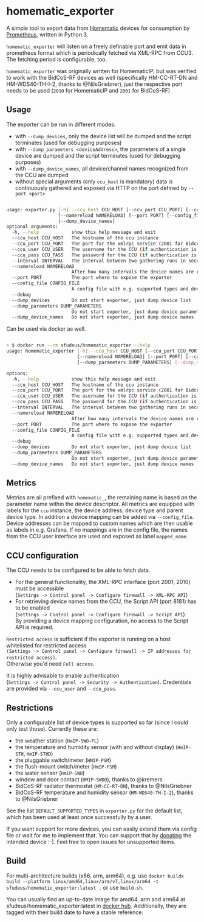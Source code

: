 # homematic_exporter

A simple tool to export data from [Homematic](https://www.homematic.com/) devices for consumption by [Prometheus](https://prometheus.io/), written in Python 3.

`homematic_exporter` will listen on a freely definable port and emit data in prometheus format which is periodically fetched via XML-RPC from CCU3. The fetching period is configurable, too.

`homematic_exporter` was originally written for HomematicIP, but was verified to work with the BidCoS-RF devices as well (specifically HM-CC-RT-DN and HM-WDS40-TH-I-2, thanks to @NilsGriebner), just the respective port needs to be used (`2010` for HomematicIP and `2001` for BidCoS-RF)

## Usage

The exporter can be run in different modes:

* with `--dump_devices`, only the device list will be dumped and the script terminates (used for debugging purposes)
* with `--dump_parameters <deviceAddress>`, the parameters of a single device are dumped and the script terminates (used for debugging purposes)
* with `--dump_device_names`, all device/channel names recognized from the CCU are dumped
* without special arguments (only `ccu_host` is mandatory) data is continuously gathered and exposed via HTTP on the port defined by `--port <port>`

```bash

usage: exporter.py [-h] --ccu_host CCU_HOST [--ccu_port CCU_PORT] [--ccu_user CCU_USER] [--ccu_pass CCU_PASS] [--interval INTERVAL]
                   [--namereload NAMERELOAD] [--port PORT] [--config_file CONFIG_FILE] [--debug] [--dump_devices] [--dump_parameters DUMP_PARAMETERS]
                   [--dump_device_names]
optional arguments:
  -h, --help            show this help message and exit
  --ccu_host CCU_HOST   The hostname of the ccu instance
  --ccu_port CCU_PORT   The port for the xmlrpc service (2001 for BidcosRF, 2010 for HmIP)
  --ccu_user CCU_USER   The username for the CCU (if authentication is enabled)
  --ccu_pass CCU_PASS   The password for the CCU (if authentication is enabled)
  --interval INTERVAL   The interval between two gathering runs in seconds
  --namereload NAMERELOAD
                        After how many intervals the device names are reloaded
  --port PORT           The port where to expose the exporter
  --config_file CONFIG_FILE
                        A config file with e.g. supported types and device name mappings
  --debug
  --dump_devices        Do not start exporter, just dump device list
  --dump_parameters DUMP_PARAMETERS
                        Do not start exporter, just dump device parameters of given device
  --dump_device_names   Do not start exporter, just dump device names
```

Can be used via docker as well.

```bash

> $ docker run --rm sfudeus/homematic_exporter --help
usage: homematic_exporter [-h] --ccu_host CCU_HOST [--ccu_port CCU_PORT] [--ccu_user CCU_USER] [--ccu_pass CCU_PASS] [--interval INTERVAL]
                          [--namereload NAMERELOAD] [--port PORT] [--config_file CONFIG_FILE] [--debug] [--dump_devices]
                          [--dump_parameters DUMP_PARAMETERS] [--dump_device_names]

options:
  -h, --help            show this help message and exit
  --ccu_host CCU_HOST   The hostname of the ccu instance
  --ccu_port CCU_PORT   The port for the xmlrpc service (2001 for BidcosRF, 2010 for HmIP)
  --ccu_user CCU_USER   The username for the CCU (if authentication is enabled)
  --ccu_pass CCU_PASS   The password for the CCU (if authentication is enabled)
  --interval INTERVAL   The interval between two gathering runs in seconds
  --namereload NAMERELOAD
                        After how many intervals the device names are reloaded
  --port PORT           The port where to expose the exporter
  --config_file CONFIG_FILE
                        A config file with e.g. supported types and device name mappings
  --debug
  --dump_devices        Do not start exporter, just dump device list
  --dump_parameters DUMP_PARAMETERS
                        Do not start exporter, just dump device parameters of given device
  --dump_device_names   Do not start exporter, just dump device names
```

## Metrics

Metrics are all prefixed with `homematic_`, the remaining name is based on the parameter name within the device descriptor.
All metrics are equipped with labels for the `ccu` instance, the device address, device type and parent device type.
In addition a device mapping can be added via `--config_file`. Device addresses can be mapped to custom names which are then usable as labels in e.g. Grafana.
If no mappings are in the config file, the names from the CCU user interface are used and exposed as label `mapped_name`.

## CCU configuration

The CCU needs to be configured to be able to fetch data.

* For the general functionality, the XML-RPC interface (port 2001, 2010) must be accessible\
(`Settings -> Control panel -> Configure firewall -> XML-RPC API`)
* For retrieving device names from the CCU, the Script API (port 8181) has to be enabled\
(`Settings -> Control panel -> Configure firewall -> Script API`)\
By providing a device mapping configuration, no access to the Script API is required.

`Restricted access` is sufficient if the exporter is running on a host whitelisted for restricted access\
`(Settings -> Control panel -> Configure firewall -> IP addresses for restricted access)`.\
Otherwise you'd need `Full access`.

It is highly advisable to enable authentication\
(`Settings -> Control panel -> Security -> Authentication`).
Credentials are provided via `--ccu_user` and `--ccu_pass`.

## Restrictions

Only a configurable list of device types is supported so far (since I could only test those). Currently these are:

* the weather station (`HmIP-SWO-PL`)
* the temperature and humidity sensor (with and without display) (`HmIP-STH`, `HmIP-STHD`)
* the pluggable switch/meter (`HMIP-PSM`)
* the flush-mount switch/meter (`HmIP-FSM`)
* the water sensor (`HmIP-SWD`)
* window and door contact (`HMIP-SWDO`), thanks to @kremers
* BidCoS-RF radiator thermostat (`HM-CC-RT-DN`), thanks to @NilsGriebner
* BidCoS-RF temperature and humidity sensor (`HM-WDS40-TH-I-2`), thanks to @NilsGriebner

See the list `DEFAULT_SUPPORTED_TYPES` in `exporter.py` for the default list, which has been used at least once successfully by a user.

If you want support for more devices, you can easily extend them via config file or wait for me to implement that. You can support that by [donating](https://www.amazon.de/hz/wishlist/ls/342DL52U9EX2U?ref_=wl_share) the intended device :-).
Feel free to open issues for unsupported items.

## Build

For multi-architecture builds (x86, arm, arm64), e.g. use `docker buildx build --platform linux/amd64,linux/arm/v7,linux/arm64 -t sfudeus/homematic_exporter:latest .` or use `build.sh`.

You can usually find an up-to-date image for amd64, arm and arm64 at sfudeus/homematic_exporter:latest in [docker hub](https://hub.docker.com/r/sfudeus/homematic_exporter). Additionally, they are tagged with their build date to have a stable reference.
